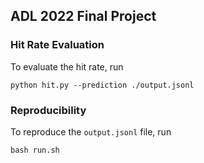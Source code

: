## ADL 2022 Final Project

### Hit Rate Evaluation
To evaluate the hit rate, run
    
    python hit.py --prediction ./output.jsonl

### Reproducibility
To reproduce the `output.jsonl` file, run

    bash run.sh